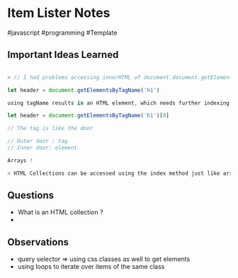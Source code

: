 # Item Lister Notes

#javascript #programming #Template 

## Important Ideas Learned

```javascript

> // I had problems accessing innerHTML of document.document.getElementsByTagName( 'tag' )

let header = document.getElementsByTagName('h1')

using tagName results in an HTML element, which needs further indexing to access inside the element

let header = document.getElementsByTagName('h1')[0]

// The tag is like the door

// Outer door : tag
// Inner door: element

Arrays !

> HTML Collections can be accessed using the index method just like arrays ; meaning you can apply loops and push methods on HTML collections

```

## Questions
    
- What is an HTML collection ?
- 


## Observations

- query selector => using css classes as well to get elements 
- using loops to iterate over items of the same class 


